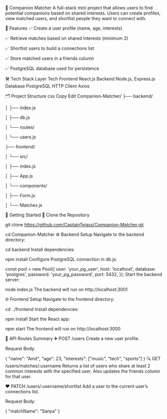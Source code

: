 👥 Companion Matcher
A full-stack mini project that allows users to find potential companions based on shared interests. Users can create profiles, view matched users, and shortlist people they want to connect with.

📌 Features
✅ Create a user profile (name, age, interests)

✅ Retrieve matches based on shared interests (minimum 2)

✅ Shortlist users to build a connections list

✅ Store matched users in a friends column

✅ PostgreSQL database used for persistence

🛠 Tech Stack
Layer	Tech
Frontend	React.js
Backend	Node.js, Express.js
Database	PostgreSQL
HTTP Client	Axios

🗂️ Project Structure
css
Copy
Edit
Companion-Matcher/
├── backend/

│   ├── index.js

│   ├── db.js

│   └── routes/

│       └── users.js

├── frontend/

│   └── src/

│       ├── index.js

│       ├── App.js

│       └── components/

│           ├── Form.js

│           └── Matches.js

🚀 Getting Started
📁 Clone the Repository

git clone https://github.com/CaptainTejass/Companion-Matcher.git

cd Companion-Matcher
⚙️ Backend Setup
Navigate to the backend directory:


cd backend
Install dependencies:


npm install
Configure PostgreSQL connection in db.js:


const pool = new Pool({
  user: 'your_pg_user',
  host: 'localhost',
  database: 'postgres',
  password: 'your_pg_password',
  port: 5432,
});
Start the backend server:


node index.js
The backend will run on http://localhost:3001

🌐 Frontend Setup
Navigate to the frontend directory:


cd ../frontend
Install dependencies:


npm install
Start the React app:

npm start
The frontend will run on http://localhost:3000

🧪 API Routes Summary
➕ POST /users
Create a new user profile.

Request Body:


{
  "name": "Amit",
  "age": 23,
  "interests": ["music", "tech", "sports"]
}
🔍 GET /users/matches/:username
Returns a list of users who share at least 2 common interests with the specified user. Also updates the friends column for that user.

❤️ PATCH /users/:username/shortlist
Add a user to the current user’s connections list.

Request Body:

{
  "matchName": "Sanya"
}
